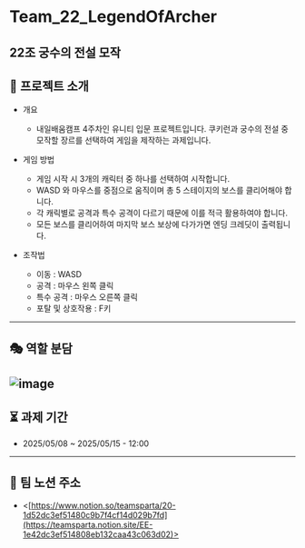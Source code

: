 # Team_22_LegendOfArcher
22조 궁수의 전설 모작
----
## 📘 프로젝트 소개
- 개요
  - 내일배움캠프 4주차인 유니티 입문 프로젝트입니다. 쿠키런과 궁수의 전설 중 모작할 장르를 선택하여 게임을 제작하는 과제입니다.

- 게임 방법
  - 게임 시작 시 3개의 캐릭터 중 하나를 선택하여 시작합니다.
  - WASD 와 마우스를 중점으로 움직이며 총 5 스테이지의 보스를 클리어해야 합니다.
  - 각 캐릭별로 공격과 특수 공격이 다르기 때문에 이를 적극 활용하여야 합니다.
  - 모든 보스를 클리어하여 마지막 보스 보상에 다가가면 엔딩 크레딧이 출력됩니다.

- 조작법
  - 이동 : WASD
  - 공격 : 마우스 왼쪽 클릭
  - 특수 공격 : 마우스 오른쪽 클릭
  - 포탈 및 상호작용 : F키
----
## 🎭 역할 분담
![image](https://github.com/user-attachments/assets/7b4730d9-ece1-4c06-abd4-230303b08e5f)
----
## ⏳ 과제 기간
- 2025/05/08 ~ 2025/05/15 - 12:00
----
## 📱 팀 노션 주소
- <[https://www.notion.so/teamsparta/20-1d52dc3ef51480c9b7f4cf14d029b7fd](https://teamsparta.notion.site/EE-1e42dc3ef514808eb132caa43c063d02)>
